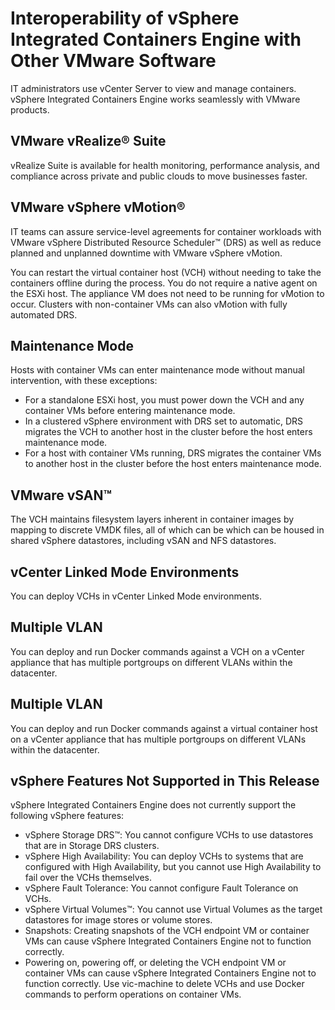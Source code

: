 # Interoperability of vSphere Integrated Containers Engine with Other VMware Software
IT administrators use vCenter Server to view and manage containers. vSphere Integrated Containers Engine works seamlessly with VMware products. 

## VMware vRealize&reg; Suite 
vRealize Suite is available for health monitoring, performance analysis, and compliance across private and public clouds to move businesses faster.

## VMware vSphere vMotion&reg;  

IT teams can assure service-level agreements for container workloads with VMware vSphere Distributed Resource Scheduler&trade; (DRS) as well as reduce planned and unplanned downtime with VMware vSphere vMotion.

You can restart the virtual container host (VCH) without needing to take the containers offline during the process. You do not require a native agent on the ESXi host. The appliance VM does not need to be running for vMotion to occur. Clusters with non-container VMs can also vMotion with fully automated DRS.


## Maintenance Mode ##
Hosts with container VMs can enter maintenance mode without manual intervention, with these exceptions:

- For a standalone ESXi host, you must power down the VCH and any container VMs before entering maintenance mode. 
- In a clustered vSphere environment with DRS set to automatic, DRS migrates the VCH to another host in the cluster before the host enters maintenance mode. 
- For a host with container VMs running, DRS migrates the container VMs to another host in the cluster before the host enters maintenance mode.

## VMware vSAN&trade;
The VCH maintains filesystem layers inherent in container images by mapping to discrete VMDK files, all of which can be which can be housed in shared vSphere datastores, including vSAN and NFS datastores.

## vCenter Linked Mode Environments
You can deploy VCHs in vCenter Linked Mode environments.

## Multiple VLAN
You can deploy and run Docker commands against a VCH on a vCenter appliance that has multiple portgroups on different VLANs within the datacenter.

## Multiple VLAN
You can deploy and run Docker commands against a virtual container host on a vCenter appliance that has multiple portgroups on different VLANs within the datacenter.

<!--
## vSphere Instant Clone
vSphere Integrated Containers Engine allows you to create and run multiple containers rapidly with minimal overhead using vSphere 6 Instant Clone technology, which provisions child VMs forked directly from a parent VM template running a Linux kernel. vSphere Integrated Containers Engine creates the kernel and a few supporting resources to run containers using Photon OS technology.
-->

## vSphere Features Not Supported in This Release
vSphere Integrated Containers Engine does not currently support the following vSphere features:

- vSphere Storage DRS&trade;: You cannot configure VCHs to use datastores that are in Storage DRS clusters.
- vSphere High Availability: You can deploy VCHs to systems that are configured with High Availability, but you cannot use High Availability to fail over the VCHs themselves.
- vSphere Fault Tolerance: You cannot configure Fault Tolerance on VCHs.
- vSphere Virtual Volumes&trade;: You cannot use Virtual Volumes as the target datastores for image stores or volume stores.
- Snapshots: Creating snapshots of the VCH endpoint VM or container VMs can cause vSphere Integrated Containers Engine not to function correctly.
- Powering on, powering off, or deleting the VCH endpoint VM or container VMs can cause vSphere Integrated Containers Engine not to function correctly. Use vic-machine to delete VCHs and use Docker commands to perform operations on container VMs.
